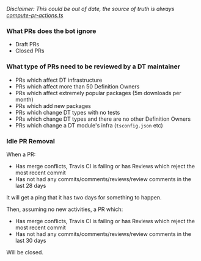 _Disclaimer: This could be out of date, the source of truth is always [compute-pr-actions.ts](https://github.com/DefinitelyTyped/dt-mergebot/blob/master/src/compute-pr-actions.ts)_

### What PRs does the bot ignore

- Draft PRs
- Closed PRs

### What type of PRs need to be reviewed by a DT maintainer

- PRs which affect DT infrastructure
- PRs which affect more than 50 Definition Owners
- PRs which affect extremely popular packages (5m downloads per month)
- PRs which add new packages
- PRs which change DT types with no tests
- PRs which change DT types and there are no other Definition Owners
- PRs which change a DT module's infra (`tsconfig.json` etc)

### Idle PR Removal

When a PR:

 - Has merge conflicts, Travis CI is failing or has Reviews which reject the most recent commit
 - Has not had any commits/comments/reviews/review comments in the last 28 days
 
It will get a ping that it has two days for something to happen.

Then, assuming no new activities, a PR which:

- Has merge conflicts, Travis CI is failing or has Reviews which reject the most recent commit
- Has not had any commits/comments/reviews/review comments in the last 30 days

Will be closed.

